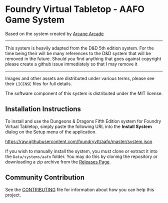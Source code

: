 # Foundry Virtual Tabletop - AAFO Game System

Based on the system created by [Arcane Arcade](https://www.patreon.com/posts/fallout-ttrpg-103357402)

****
This system is heavily adapted from the D&D 5th edition system.
For the time being their will be many references to the D&D system that will be removed in the future.
Should you find anything that goes against copyright please create a github issue immediately so that I may remove it
****

Images and other assets are distributed under various terms, please see their `LICENSE` files for full details.

The software component of this system is distributed under the MIT license.

## Installation Instructions

To install and use the Dungeons & Dragons Fifth Edition system for Foundry Virtual Tabletop, simply paste the following URL into the 
**Install System** dialog on the Setup menu of the application.

https://raw.githubusercontent.com/foundryvtt/aafo/master/system.json

If you wish to manually install the system, you must clone or extract it into the `Data/systems/aafo` folder. You
may do this by cloning the repository or downloading a zip archive from the
[Releases Page](https://github.com/foundryvtt/aafo/releases).

## Community Contribution

See the [CONTRIBUTING](/CONTRIBUTING.md) file for information about how you can help this project.
